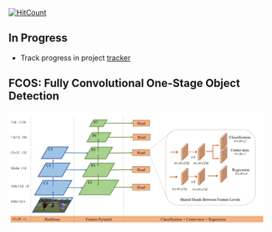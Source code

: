 [![HitCount](http://hits.dwyl.io/srihari-humbarwadi/tensorflow_fcos.svg)](http://hits.dwyl.io/srihari-humbarwadi/tensorflow_fcos)

## In Progress
 - Track progress in project [tracker](https://github.com/srihari-humbarwadi/tensorflow_fcos/projects/1)



## FCOS: Fully Convolutional One-Stage Object Detection
![architecture](common/architecture.png)
